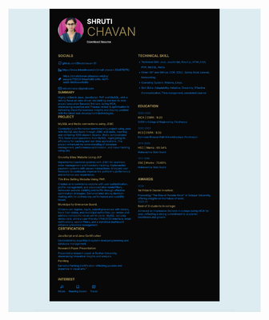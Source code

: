 

   ![Image Alt](https://github.com/Shrutichavan-51/Resume__HTML-CSS/blob/main/FireShot%20Capture%20011%20-%20Resume.png?raw=true)


                                   
